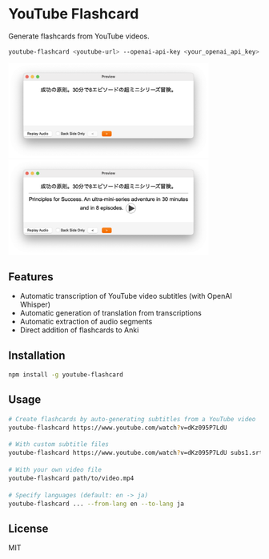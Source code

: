 # YouTube Flashcard

Generate flashcards from YouTube videos.

```bash
youtube-flashcard <youtube-url> --openai-api-key <your_openai_api_key>
```

<img src='public/front.png' width='400' />
<img src='public/back.png' width='400' />

## Features

- Automatic transcription of YouTube video subtitles (with OpenAI Whisper)
- Automatic generation of translation from transcriptions
- Automatic extraction of audio segments
- Direct addition of flashcards to Anki

## Installation

```bash
npm install -g youtube-flashcard
```

## Usage

```bash
# Create flashcards by auto-generating subtitles from a YouTube video
youtube-flashcard https://www.youtube.com/watch?v=dKz095P7LdU

# With custom subtitle files
youtube-flashcard https://www.youtube.com/watch?v=dKz095P7LdU subs1.srt subs2.srt

# With your own video file
youtube-flashcard path/to/video.mp4

# Specify languages (default: en -> ja)
youtube-flashcard ... --from-lang en --to-lang ja
```

## License

MIT
